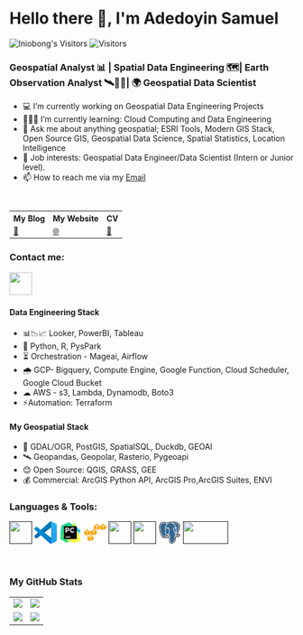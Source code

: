 # Hello there 👋, I'm Adedoyin Samuel
![Iniobong's Visitors](https://komarev.com/ghpvc/?username=sammyis&color=green)
<img src="https://visitor-badge.laobi.icu/badge?page_id=sammygis" alt="Visitors"/>

### Geospatial Analyst 📊 | Spatial Data Engineering 🗺| Earth Observation Analyst 🛰🌱🌴| 🌍 Geospatial Data Scientist

* 💻 I’m currently working on Geospatial Data Engineering Projects
* 👨🏻‍🏫 I’m currently learning: Cloud Computing and Data Engineering
*  💬 Ask me about anything geospatial; ESRI Tools, Modern GIS Stack, Open Source GIS, Geospatial Data Science, Spatial Statistics, Location Intelligence
*  💼 Job interests: Geospatial Data Engineer/Data Scientist (Intern or Junior level).
*  📫 How to reach me via my [Email](adeedoyinsamuel25@gmail.com)

<br>


<table>
    <tr>
        <th>My Blog</th>
        <th>My Website</th>
        <th>CV</th>
    </tr>
    <tr>
        <td>
            <a href="https://spatialnode.net/sammygis"<img src=""/>🚀</a>
        </td>
        <td>
            <a href="https://sammygis.github.io/">🌐</a>
        </td> 
        <td>
            <a href="https://github.com/SammyGIS/sammyGIS/blob/main/Ajeyomi%20Adedoyin%20Samuel%20CV.pdf">📜</a>
        </td> 
    </tr>
</table>

### Contact me:

<a href="linkedin.com/in/adedoyin-samuel-ajeyomi"><img src="https://www.vectorlogo.zone/logos/linkedin/linkedin-icon.svg" width="40" height="40"/></a>

#### Data Engineering Stack
- 📊📉📈 Looker, PowerBI, Tableau
- 🧾 Python, R, PysPark
- ⏳ Orchestration - Mageai, Airflow
- 🌧 GCP- Bigquery, Compute Engine, Google Function, Cloud Scheduler, Google Cloud Bucket
- ☁ AWS - s3, Lambda, Dynamodb, Boto3
- ⚡Automation: Terraform


#### My Geospatial Stack
- 🏬 GDAL/OGR, PostGIS, SpatialSQL, Duckdb, GEOAI
- 🛰 Geopandas, Geopolar, Rasterio, Pygeoapi
- 😊 Open Source: QGIS, GRASS, GEE
- 💰 Commercial: ArcGIS Python API, ArcGIS Pro,ArcGIS Suites, ENVI

### Languages & Tools:
<a href=""><img src=https://www.vectorlogo.zone/logos/python/python-ar21.svg width="40" height="40"/></a>
<a href=""><img src="https://github.com/devicons/devicon/blob/v2.13.0/icons/vscode/vscode-original.svg" width="40" height="40"/></a>
<a href=""><img src="https://github.com/devicons/devicon/blob/v2.13.0/icons/pycharm/pycharm-original.svg" width="40" height="40"/></a>
<a href=""><img src="https://github.com/devicons/devicon/blob/v2.13.0/icons/amazonwebservices/amazonwebservices-original.svg" width="40" height="40"/></a>
<a href=""><img src="https://www.vectorlogo.zone/logos/google_cloud/google_cloud-ar21.svg" width="40" height="40"/></a>
<a href=""><img src="https://www.vectorlogo.zone/logos/serverless/serverless-icon.svg" width="40" height="40"/></a>
<a href=""><img src="https://github.com/devicons/devicon/blob/v2.13.0/icons/postgresql/postgresql-original.svg" width="40" height="40"/></a>
<a href=""><img src="https://www.vectorlogo.zone/logos/google_bigquery/google_bigquery-ar21.svg" width="80" height="40"/></a> 

<br>

### My GitHub Stats

<table>
    <tr>
        <td>
            <img src="https://github-profile-trophy.vercel.app/?username=sammyGIS&row=3&column=4&no-bg=true"/>
        </td>
        <td>
            <img src="https://github-readme-streak-stats.herokuapp.com/?user=sammyGIS"/>
        </td> 
    </tr>
    <tr>
        <td>
            <img src="https://github-readme-stats.vercel.app/api?username=sammyGIS&count_private=true&show_icons=true&theme=tokyonight"/>
        </td>
        <td>
            <img src="https://github-readme-stats.vercel.app/api/top-langs/?username=sammygis&langs_count=8&layout=compact&hide_border=true"/>                                                                 
        </td>
    </tr>
</table>



